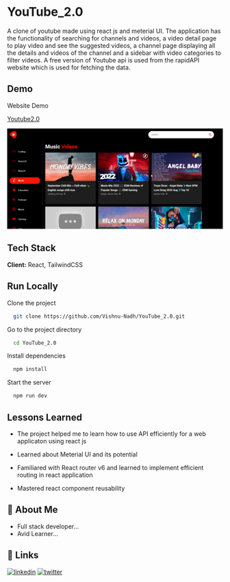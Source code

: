 # YouTube_2.0

A clone of youtube made using react js and meterial UI. The application has the functionality of searching for channels and videos, a video detail page to play video and see the suggested videos, a channel page displaying all the details and videos of the channel and a sidebar with video categories to filter videos. A free version of Youtube api is used from the rapidAPI website which is used for fetching the data.

## Demo

Website Demo

[Youtube2.0](./demo/demo.png)

<img src="./demo/demo.png" alt="screenshot"/>

## Tech Stack

**Client:** React, TailwindCSS

## Run Locally

Clone the project

```bash
  git clone https://github.com/Vishnu-Nadh/YouTube_2.0.git
```

Go to the project directory

```bash
  cd YouTube_2.0
```

Install dependencies

```bash
  npm install
```

Start the server

```bash
  npm run dev
```

## Lessons Learned

- The project helped me to learn how to use API efficiently for a web applicaton using react js

- Learned about Meterial UI and its potential

- Familiared with React router v6 and learned to implement efficient routing in react application

- Mastered react component reusability

## 🚀 About Me

- Full stack developer...
- Avid Learner...

## 🔗 Links

[![linkedin](https://img.shields.io/badge/linkedin-0A66C2?style=for-the-badge&logo=linkedin&logoColor=white)](https://www.linkedin.com/in/vishnunadh/)
[![twitter](https://img.shields.io/badge/twitter-1DA1F2?style=for-the-badge&logo=twitter&logoColor=white)](https://twitter.com/_VishnuNadh_)
